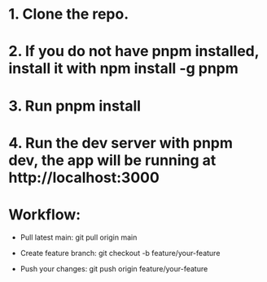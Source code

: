 # 1. Clone the repo.

# 2. If you do not have pnpm installed, install it with npm install -g pnpm

# 3. Run pnpm install

# 4. Run the dev server with pnpm dev, the app will be running at http://localhost:3000

# Workflow: 
- Pull latest main: git pull origin main

- Create feature branch: git checkout -b feature/your-feature

- Push your changes: git push origin feature/your-feature